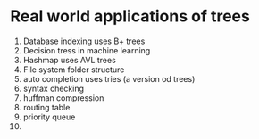 # Real world applications of trees
1. Database indexing uses B+ trees
2. Decision tress in machine learning
3. Hashmap uses AVL trees
4. File system folder structure
5. auto completion uses tries (a version od trees)
6. syntax checking
7. huffman compression
8. routing table 
9. priority queue
10. 
